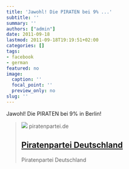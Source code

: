 ```yaml
---
title: 'Jawohl! Die PIRATEN bei 9% ...'
subtitle: ''
summary: ''
authors: ["admin"]
date: 2011-09-18
lastmod: 2011-09-18T19:19:51+02:00
categories: []
tags:
- facebook
- german
featured: no
image:
  caption: ''
  focal_point: ''
  preview_only: no
slug: ''
---
```

Jawohl! Die PIRATEN bei 9% in Berlin! 
> [![](https://www.piratenpartei.de/wp-content/uploads/2019/05/Piraten.wählen-e1597337827252.jpg)](http://www.piratenpartei.de/)
> piratenpartei.de
> ## [Piratenpartei Deutschland](http://www.piratenpartei.de/)
>
>Piratenpartei Deutschland


